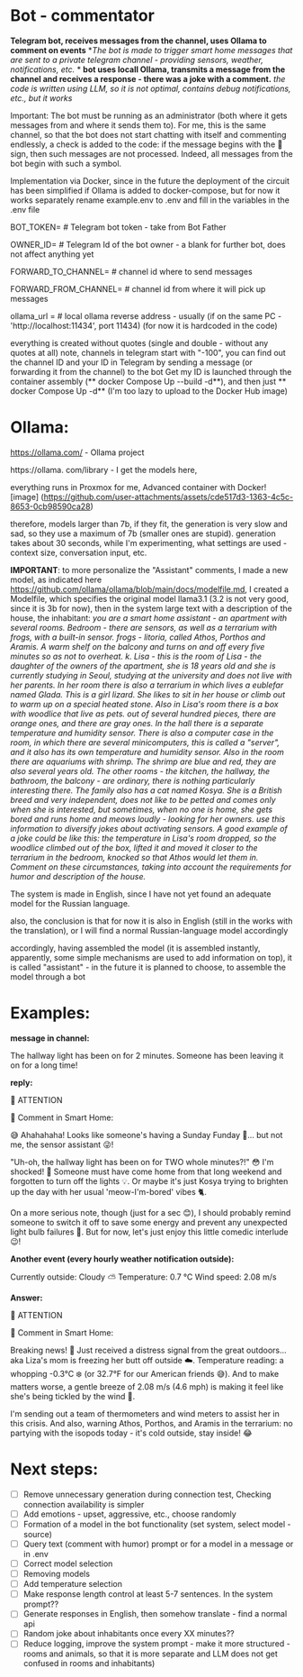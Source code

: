 # Bot - commentator 
**Telegram bot, receives messages from the channel, uses Ollama to comment on events** 
**The bot is made to trigger smart home messages that are sent to a private telegram channel - providing sensors, weather, notifications, etc.* *
**bot uses locall  Ollama, transmits a message from the channel and receives a response - there was a joke with a comment.** 
_the code is written using LLM, so it is not optimal, contains debug notifications, etc., but it works_ 

Important: The bot must be running as an administrator (both where it gets messages from and where it sends them to). For me, this is the same channel, so that the bot does not start chatting with itself and commenting endlessly, a check is added to the code: if the message begins with the 📢 sign, then such messages are not processed. Indeed, all messages from the bot begin with such a symbol.

Implementation via Docker, since in the future the deployment of the circuit has been simplified if Ollama is added to docker-compose, but for now it works separately 
rename example.env to .env and fill in the variables in the .env file 

BOT_TOKEN= # Telegram bot token - take from Bot Father 

OWNER_ID= # Telegram Id of the bot owner - a blank for further bot, does not affect anything yet 

FORWARD_TO_CHANNEL= # channel id where to send messages 

FORWARD_FROM_CHANNEL= # channel id from where it will pick up messages 

ollama_url = # local ollama reverse address - usually (if on the same PC - 'http://localhost:11434', port 11434) (for now it is hardcoded in the code) 

everything is created without quotes (single and double - without any quotes at all) note, channels in telegram start with "-100", you can find out the channel ID and your ID in Telegram by sending a message (or forwarding it from the channel) to the bot Get my ID 
is launched through the container assembly (** docker Compose Up --build -d**), 
and then just ** docker Compose Up -d** (I'm too lazy to upload to the Docker Hub image) 

# Ollama: 
https://ollama.com/ - Ollama project 

https://ollama. com/library - I get the models here, 

everything runs in Proxmox for me, 
Advanced container with Docker! 
[image] (https://github.com/user-attachments/assets/cde517d3-1363-4c5c-8653-0cb98590ca28) 

therefore, models larger than 7b, if they fit, the generation is very slow and sad, so they use a maximum of 7b (smaller ones are stupid). 
generation takes about 30 seconds, while I'm experimenting, what settings are used - context size, conversation input, etc.

**IMPORTANT**: 
to more personalize the "Assistant" comments, I made a new model, as indicated here 
https://github.com/ollama/ollama/blob/main/docs/modelfile.md, 
I created a Modelfile, which specifies the original model llama3.1 (3.2 is not very good, since it is 3b for now), then in the system large text with a description of the house, the inhabitant: _you are a smart home assistant - an apartment with several rooms.
Bedroom - there are sensors, as well as a terrarium with frogs, with a built-in sensor. frogs - litoria, called Athos, Porthos and Aramis.
A warm shelf on the balcony and turns on and off every five minutes so as not to overheat.
k. Lisa - this is the room of Lisa - the daughter of the owners of the apartment, she is 18 years old and she is currently studying in Seoul, studying at the university and does not live with her parents.
In her room there is also a terrarium in which lives a eublefar named Glada. This is a girl lizard. She likes to sit in her house or climb out to warm up on a special heated stone. Also in Lisa's room there is a box with woodlice that live as pets. out of several hundred pieces, there are orange ones, and there are gray ones.
In the hall there is a separate temperature and humidity sensor. There is also a computer case in the room, in which there are several minicomputers, this is called a "server", and it also has its own temperature and humidity sensor. Also in the room there are aquariums with shrimp. The shrimp are blue and red, they are also several years old. The other rooms - the kitchen, the hallway, the bathroom, the balcony - are ordinary, there is nothing particularly interesting there. The family also has a cat named Kosya. She is a British breed and very independent, does not like to be petted and comes only when she is interested, but sometimes, when no one is home, she gets bored and runs home and meows loudly - looking for her owners.
use this information to diversify jokes about activating sensors.
A good example of a joke could be like this: the temperature in Lisa's room dropped, so the woodlice climbed out of the box, lifted it and moved it closer to the terrarium in the bedroom, knocked so that Athos would let them in. Comment on these circumstances, taking into account the requirements for humor and description of the house._

The system is made in English, since I have not yet found an adequate model for the Russian language.

also, the conclusion is that for now it is also in English (still in the works with the translation), or I will find a normal Russian-language model accordingly

accordingly, having assembled the model (it is assembled instantly, apparently, some simple mechanisms are used to add information on top), it is called "assistant" - in the future it is planned to choose, to assemble the model through a bot

# Examples:

**message in channel:**

The hallway light has been on for 2 minutes. Someone has been leaving it on for a long time!

**reply:**

📢 ATTENTION

🤖 Comment in Smart Home:

😅 Ahahahaha! Looks like someone's having a Sunday Funday 🤣... but not me, the sensor assistant 😜!

"Uh-oh, the hallway light has been on for TWO whole minutes?!" 😳 I'm shocked! 👀 Someone must have come home from that long weekend and forgotten to turn off the lights 💡. Or maybe it's just Kosya trying to brighten up the day with her usual 'meow-I'm-bored' vibes 🐈.

On a more serious note, though (just for a sec 😊), I should probably remind someone to switch it off to save some energy and prevent any unexpected light bulb failures 🔌. But for now, let's just enjoy this little comedic interlude 😉!

**Another event (every hourly weather notification outside):**

Currently outside: Cloudy ⛅️
Temperature: 0.7 °C Wind speed: 2.08 m/s

**Answer:**

📢 ATTENTION

🤖 Comment in Smart Home:

Breaking news! 🚨 Just received a distress signal from the great outdoors... aka Liza's mom is freezing her butt off outside ☁️. Temperature reading: a whopping -0.3°C ❄️ (or 32.7°F for our American friends 😅). And to make matters worse, a gentle breeze of 2.08 m/s (4.6 mph) is making it feel like she's being tickled by the wind 🤣.

I'm sending out a team of thermometers and wind meters to assist her in this crisis. And also, warning Athos, Porthos, and Aramis in the terrarium: no partying with the isopods today - it's cold outside, stay inside! 😂

# Next steps:

* [ ]  Remove unnecessary generation during connection test, Checking connection availability is simpler
* [ ] Add emotions - upset, aggressive, etc., choose randomly
* [ ] Formation of a model in the bot functionality (set system, select model - source)
* [ ] Query text (comment with humor) prompt or for a model in a message or in .env
* [ ] Correct model selection
* [ ] Removing models
* [ ] Add temperature selection
* [ ] Make response length control at least 5-7 sentences. In the system prompt??
* [ ] Generate responses in English, then somehow translate - find a normal api
* [ ] Random joke about inhabitants once every XX minutes??
* [ ] Reduce logging, improve the system prompt - make it more structured - rooms and animals, so that it is more separate and LLM does not get confused in rooms and inhabitants)
